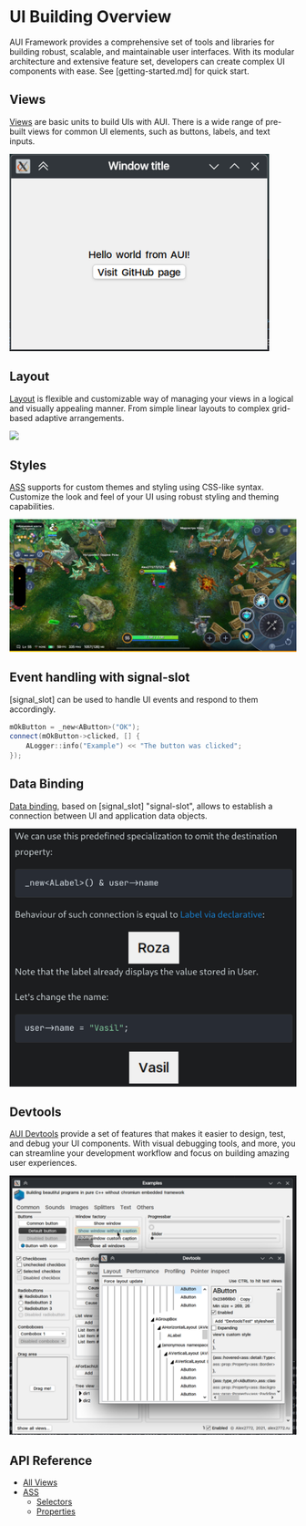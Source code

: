 # UI Building Overview

AUI Framework provides a comprehensive set of tools and libraries for building robust, scalable, and maintainable user
interfaces. With its modular architecture and extensive feature set, developers can create complex UI components with
ease. See [getting-started.md] for quick start.

## Views

[Views](useful_views) are basic units to build UIs with AUI. There is a wide range of pre-built views for common UI
elements, such as buttons, labels, and text inputs.

![](imgs/Screenshot_20241218_144940.png)

## Layout

[Layout](layout-managers) is flexible and customizable way of managing your views in a logical and visually
appealing manner. From simple linear layouts to complex grid-based adaptive arrangements.

![](imgs/Screenshot_20210714_172900.png)

## Styles

[ASS](ass) supports for custom themes and styling using CSS-like syntax. Customize the look and feel of your UI
using robust styling and theming capabilities.

![](imgs/owrfuihw34iosdfjnfj.jpg)

## Event handling with signal-slot

[signal_slot] can be used to handle UI events and respond to them accordingly.

```cpp
mOkButton = _new<AButton>("OK");
connect(mOkButton->clicked, [] { 
    ALogger::info("Example") << "The button was clicked";
});
```

## Data Binding

[Data binding](property_system), based on [signal_slot] "signal-slot", allows to establish a connection between
UI and application data objects.

![](imgs/Screenshot_20250109_065134.png)

## Devtools

[AUI Devtools](docs/Devtools.md) provide a set of features that makes it easier to design, test, and debug your UI
components. With visual debugging tools, and more, you can streamline your development workflow and focus on building
amazing user experiences.

![](imgs/Screenshot_20241212_064400.png)

## API Reference

- [All Views](useful_views)
- [ASS](ass)
    - [Selectors](ass_selectors)
    - [Properties](ass_properties)
